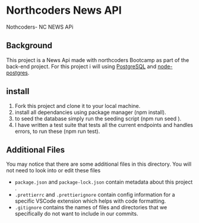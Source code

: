 # Northcoders News API
Nothcoders- NC NEWS APi


## Background
This project is a News Api made with northcoders Bootcamp as part of the back-end project. 
For this project i will using [PostgreSQL](https://www.postgresql.org/) and [node-postgres](https://node-postgres.com/).

## install
1. Fork this project and clone it to your local machine.
2. install all dependancies using package manager (npm install).
3. to seed the database simply run the seeding script (npm run seed ).
4. I have written a test suite that tests all the current endpoints and handles errors, to run these (npm run test).


## Additional Files

You may notice that there are some additional files in this directory. You will not need to look into or edit these files 

- `package.json` and `package-lock.json` contain metadata about this project .
- `.prettierrc` and `.prettierignore` contain config information for a specific VSCode extension which helps with code formatting.
- `.gitignore` contains the names of files and directories that we specifically do not want to include in our commits.




